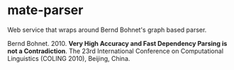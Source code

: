 # mate-parser
Web service that wraps around Bernd Bohnet's graph based parser.

Bernd Bohnet. 2010. **Very High Accuracy and Fast Dependency Parsing is not a Contradiction**. The 23rd International Conference on Computational Linguistics (COLING 2010), Beijing, China. 
